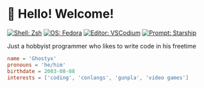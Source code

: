 # 👋 Hello! Welcome!

[![Shell: Zsh](https://img.shields.io/badge/Shell-Zsh-F15A24?logo=zsh&logoColor=F15A24)](https://starship.rs)
[![OS: Fedora](https://img.shields.io/badge/OS-Fedora-51A2DA?logo=fedora&logoColor=51A2DA)](https://linuxmint.com)
[![Editor: VSCodium](https://img.shields.io/badge/Editor-VSCodium-2F80ED?logo=vscodium&logoColor=2F80ED)](https://vscodium.com)
[![Prompt: Starship](https://img.shields.io/badge/Prompt-Starship-DD0B78?logo=starship&logoColor=DD0B78)](https://starship.rs)

Just a hobbyist programmer who likes to write code in his freetime

```toml
name = 'Ghostyx'
pronouns = 'he/him'
birthdate = 2003-08-08
interests = ['coding', 'conlangs', 'gunpla', 'video games']
```
